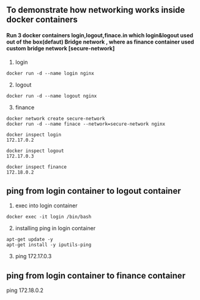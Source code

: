 ## To demonstrate how networking works inside docker containers 
#### Run 3 docker containers login,logout,finace.in which login&logout used out of the box(defaut) Bridge network , where as finance container used custom bridge network [secure-network]

1) login
```   
docker run -d --name login nginx
```

2) logout
```
docker run -d --name logout nginx
```

3) finance
```
docker network create secure-network
docker run -d --name finace --network=secure-network nginx
```
```
docker inspect login
172.17.0.2
```
```
docker inspect logout
172.17.0.3
```
```
docker inspect finance
172.18.0.2
```

## ping from login container  to logout container
1. exec into login container
```
docker exec -it login /bin/bash
```


2. installing ping in login container
```
apt-get update -y
apt-get install -y iputils-ping
```

3. ping 172.17.0.3

## ping from login container  to finance container
ping 172.18.0.2  
